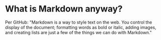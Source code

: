 # What is Markdown anyway?
Per GitHub: "Markdown is a way to style text on the web. You control the display of the document; formatting words as bold or italic, adding images, and creating lists are just a few of the things we can do with Markdown."

